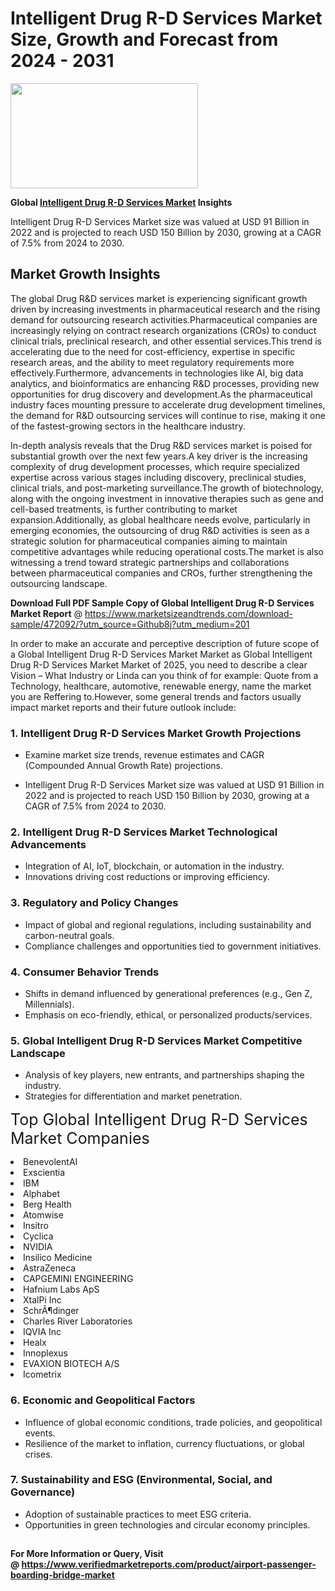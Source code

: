<H1>Intelligent Drug R-D Services Market Size, Growth and Forecast from 2024 - 2031</H1><img class="aligncenter size-medium wp-image-584254" src="https://thirdeyenews.in/wp-content/uploads/2024/09/Global-Market-Research-300x168.jpeg" alt="" width="300" height="168" /><p><strong>Global&nbsp;<a href="https://www.marketsizeandtrends.com/download-sample/472092/?utm_source=Github8j?utm_medium=201">Intelligent Drug R-D Services Market</a> Insights</strong></p><p>Intelligent Drug R-D Services Market size was valued at USD 91 Billion in 2022 and is projected to reach USD 150 Billion by 2030, growing at a CAGR of 7.5% from 2024 to 2030.</p><p><h2>Market Growth Insights</h2> <p>The global Drug R&D services market is experiencing significant growth driven by increasing investments in pharmaceutical research and the rising demand for outsourcing research activities.Pharmaceutical companies are increasingly relying on contract research organizations (CROs) to conduct clinical trials, preclinical research, and other essential services.This trend is accelerating due to the need for cost-efficiency, expertise in specific research areas, and the ability to meet regulatory requirements more effectively.Furthermore, advancements in technologies like AI, big data analytics, and bioinformatics are enhancing R&D processes, providing new opportunities for drug discovery and development.As the pharmaceutical industry faces mounting pressure to accelerate drug development timelines, the demand for R&D outsourcing services will continue to rise, making it one of the fastest-growing sectors in the healthcare industry.</p> <p>In-depth analysis reveals that the Drug R&D services market is poised for substantial growth over the next few years.A key driver is the increasing complexity of drug development processes, which require specialized expertise across various stages including discovery, preclinical studies, clinical trials, and post-marketing surveillance.The growth of biotechnology, along with the ongoing investment in innovative therapies such as gene and cell-based treatments, is further contributing to market expansion.Additionally, as global healthcare needs evolve, particularly in emerging economies, the outsourcing of drug R&D activities is seen as a strategic solution for pharmaceutical companies aiming to maintain competitive advantages while reducing operational costs.The market is also witnessing a trend toward strategic partnerships and collaborations between pharmaceutical companies and CROs, further strengthening the outsourcing landscape.</p> <p><span class=""><strong>Download Full PDF Sample Copy of Global Intelligent Drug R-D Services Market Report</strong> @ <a href="https://www.marketsizeandtrends.com/download-sample/472092/?utm_source=Github8j?utm_medium=201" target="_blank">https://www.marketsizeandtrends.com/download-sample/472092/?utm_source=Github8j?utm_medium=201</a></span></p><p>In order to make an accurate and perceptive description of future scope of a Global&nbsp;Intelligent Drug R-D Services Market Market as Global&nbsp;Intelligent Drug R-D Services Market Market of 2025, you need to describe a clear Vision &ndash; What Industry or Linda can you think of for example: Quote from a Technology, healthcare, automotive, renewable energy, name the market you are Reffering to.However, some general trends and factors usually impact market reports and their future outlook include:</p><h3>1.&nbsp;<strong>Intelligent Drug R-D Services Market Growth Projections</strong></h3><ul><li>Examine market size trends, revenue estimates and CAGR (Compounded Annual Growth Rate) projections.</li><li><p>Intelligent Drug R-D Services Market size was valued at USD 91 Billion in 2022 and is projected to reach USD 150 Billion by 2030, growing at a CAGR of 7.5% from 2024 to 2030.</p></li></ul><h3>2.&nbsp;<strong>Intelligent Drug R-D Services Market Technological Advancements</strong></h3><ul><li>Integration of AI, IoT, blockchain, or automation in the industry.</li><li>Innovations driving cost reductions or improving efficiency.</li></ul><h3>3.&nbsp;<strong>Regulatory and Policy Changes</strong></h3><ul><li>Impact of global and regional regulations, including sustainability and carbon-neutral goals.</li><li>Compliance challenges and opportunities tied to government initiatives.</li></ul><h3>4.&nbsp;<strong>Consumer Behavior Trends</strong></h3><ul><li>Shifts in demand influenced by generational preferences (e.g., Gen Z, Millennials).</li><li>Emphasis on eco-friendly, ethical, or personalized products/services.</li></ul><h3>5.&nbsp;<strong>Global Intelligent Drug R-D Services Market Competitive Landscape</strong></h3><ul><li>Analysis of key players, new entrants, and partnerships shaping the industry.</li><li>Strategies for differentiation and market penetration.</li></ul><p data-pm-slice="1 1 []"><span style="color: inherit; font-family: inherit; font-size: 25px;">Top Global Intelligent Drug R-D Services Market Companies</span></p><div class="" data-test-id=""><p><li>BenevolentAI</li><li> Exscientia</li><li> IBM</li><li> Alphabet</li><li> Berg Health</li><li> Atomwise</li><li> Insitro</li><li> Cyclica</li><li> NVIDIA</li><li> Insilico Medicine</li><li> AstraZeneca</li><li> CAPGEMINI ENGINEERING</li><li> Hafnium Labs ApS</li><li> XtalPi Inc</li><li> SchrÃ¶dinger</li><li> Charles River Laboratories</li><li> IQVIA Inc</li><li> Healx</li><li> Innoplexus</li><li> EVAXION BIOTECH A/S</li><li> Icometrix</li></p></div><h3>6.&nbsp;<strong>Economic and Geopolitical Factors</strong></h3><ul><li>Influence of global economic conditions, trade policies, and geopolitical events.</li><li>Resilience of the market to inflation, currency fluctuations, or global crises.</li></ul><h3>7.&nbsp;<strong>Sustainability and ESG (Environmental, Social, and Governance)</strong></h3><ul><li>Adoption of sustainable practices to meet ESG criteria.</li><li>Opportunities in green technologies and circular economy principles.</li></ul><h2><strong style="font-size: 14px;">For More Information or Query, Visit @&nbsp;</strong><a style="background-color: #ffffff; font-size: 14px;" href="https://www.marketsizeandtrends.com/report/intelligent-drug-r-d-services-market/" target="_blank">https://www.verifiedmarketreports.com/product/airport-passenger-boarding-bridge-market</a></h2>